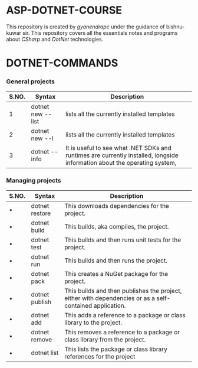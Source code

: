 # **ASP-DOTNET-COURSE**
 This repository is created by *gyanendrapc* under the guidance of bishnu-kuwar sir.
 This repository covers all the essentials notes and programs about *CSharp* and *DotNet* technologies.

DOTNET-COMMANDS
===============
### General projects
| S.NO.     | Syntax                | Description                                 |
| --------- | ----------------------| ------------------------------------------- |
| 1         | dotnet new --list     | lists all the currently installed templates |
| 2         | dotnet new --l        | lists all the currently installed templates |
| 3         | dotnet --info         | It is useful to see what .NET SDKs and runtimes are currently installed, longside information about the operating system,    |

### Managing projects
| S.NO.     | Syntax     | Description      |
| --------- | ---------- | ---------------- |
| • |dotnet restore | This downloads dependencies for the project. |
| • |dotnet build | This builds, aka compiles, the project. |
| • |dotnet test | This builds and then runs unit tests for the project. |
| • |dotnet run | This builds and then runs the project.|
| • |dotnet pack | This creates a NuGet package for the project. |
| • |dotnet publish | This builds and then publishes the project, either with dependencies or as a self-contained application. |
| • |dotnet add | This adds a reference to a package or class library to the project. |
| • |dotnet remove | This removes a reference to a package or class library from the project. |
| • |dotnet list | This lists the package or class library references for the project |